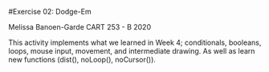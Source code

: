 #Exercise 02: Dodge-Em

Melissa Banoen-Garde
CART 253 - B
2020

This activity implements what we learned in Week 4;
conditionals, booleans, loops, mouse input,
movement, and intermediate drawing. As well as learn
new functions (dist(), noLoop(), noCursor()).
